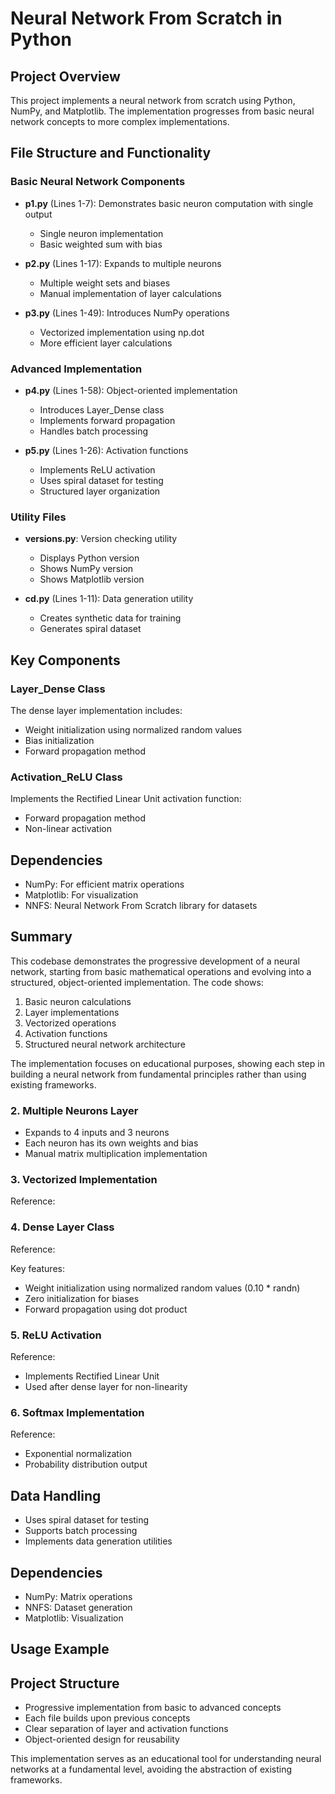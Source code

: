 # Neural Network From Scratch in Python
## Project Overview
This project implements a neural network from scratch using Python, NumPy, and Matplotlib. The implementation progresses from basic neural network concepts to more complex implementations.

## File Structure and Functionality

### Basic Neural Network Components
- **p1.py** (Lines 1-7): Demonstrates basic neuron computation with single output
  - Single neuron implementation
  - Basic weighted sum with bias

- **p2.py** (Lines 1-17): Expands to multiple neurons
  - Multiple weight sets and biases
  - Manual implementation of layer calculations

- **p3.py** (Lines 1-49): Introduces NumPy operations
  - Vectorized implementation using np.dot
  - More efficient layer calculations

### Advanced Implementation
- **p4.py** (Lines 1-58): Object-oriented implementation
  - Introduces Layer_Dense class
  - Implements forward propagation
  - Handles batch processing

- **p5.py** (Lines 1-26): Activation functions
  - Implements ReLU activation
  - Uses spiral dataset for testing
  - Structured layer organization

### Utility Files
- **versions.py**: Version checking utility
  - Displays Python version
  - Shows NumPy version
  - Shows Matplotlib version

- **cd.py** (Lines 1-11): Data generation utility
  - Creates synthetic data for training
  - Generates spiral dataset

## Key Components

### Layer_Dense Class
The dense layer implementation includes:
- Weight initialization using normalized random values
- Bias initialization
- Forward propagation method

### Activation_ReLU Class
Implements the Rectified Linear Unit activation function:
- Forward propagation method
- Non-linear activation

## Dependencies
- NumPy: For efficient matrix operations
- Matplotlib: For visualization
- NNFS: Neural Network From Scratch library for datasets

## Summary
This codebase demonstrates the progressive development of a neural network, starting from basic mathematical operations and evolving into a structured, object-oriented implementation. The code shows:

1. Basic neuron calculations
2. Layer implementations
3. Vectorized operations
4. Activation functions
5. Structured neural network architecture

The implementation focuses on educational purposes, showing each step in building a neural network from fundamental principles rather than using existing frameworks. 

### 2. Multiple Neurons Layer
- Expands to 4 inputs and 3 neurons
- Each neuron has its own weights and bias
- Manual matrix multiplication implementation

### 3. Vectorized Implementation
Reference: 

### 4. Dense Layer Class
Reference:

Key features:
- Weight initialization using normalized random values (0.10 * randn)
- Zero initialization for biases
- Forward propagation using dot product

### 5. ReLU Activation
Reference:

- Implements Rectified Linear Unit
- Used after dense layer for non-linearity

### 6. Softmax Implementation
Reference:

- Exponential normalization
- Probability distribution output

## Data Handling
- Uses spiral dataset for testing
- Supports batch processing
- Implements data generation utilities

## Dependencies
- NumPy: Matrix operations
- NNFS: Dataset generation
- Matplotlib: Visualization

## Usage Example

## Project Structure
- Progressive implementation from basic to advanced concepts
- Each file builds upon previous concepts
- Clear separation of layer and activation functions
- Object-oriented design for reusability

This implementation serves as an educational tool for understanding neural networks at a fundamental level, avoiding the abstraction of existing frameworks.